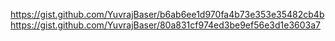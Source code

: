 https://gist.github.com/YuvrajBaser/b6ab6ee1d970fa4b73e353e35482cb4b
https://gist.github.com/YuvrajBaser/80a831cf974ed3be9ef56e3d1e3603a7
